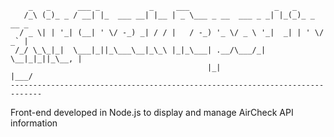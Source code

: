 
        _   _      ___ _           _     ___                   _   _           
       /_\ (_)_ _ / __| |_  ___ __| |__ | _ \___ _ __  ___ _ _| |_(_)_ _  __ _ 
      / _ \| | '_| (__| ' \/ -_) _| / / |   / -_) '_ \/ _ \ '_|  _| | ' \/ _` |
     /_/ \_\_|_|  \___|_||_\___\__|_\_\ |_|_\___| .__/\___/_|  \__|_|_||_\__, |
                                                |_|                      |___/ 
    -----------------------------------------------------------------------------
    
Front-end developed in Node.js to display and manage AirCheck API information